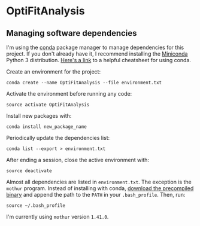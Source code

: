 # OptiFitAnalysis

## Managing software dependencies

I'm using the [conda](https://conda.io/docs/) package manager to manage dependencies for this project. If you don't already have it, I recommend installing the [Miniconda](https://conda.io/miniconda.html) Python 3 distribution. [Here's a link](https://conda.io/docs/_downloads/conda-cheatsheet.pdf) to a helpful cheatsheet for using conda.

Create an environment for the project:
```
conda create --name OptiFitAnalysis --file environment.txt
```

Activate the environment before running any code:
```
source activate OptiFitAnalysis
```

Install new packages with:
```
conda install new_package_name
```

Periodically update the dependencies list:
```
conda list --export > environment.txt
```

After ending a session, close the active environment with:
```
source deactivate
```

Almost all dependencies are listed in `environment.txt`. The exception is  the `mothur` program. Instead of installing with conda, [download the precompiled binary](https://github.com/mothur/mothur/releases) and append the path to the `PATH` in your `.bash_profile`. Then, run:

```
source ~/.bash_profile
```
I'm currently using `mothur` version `1.41.0`.
